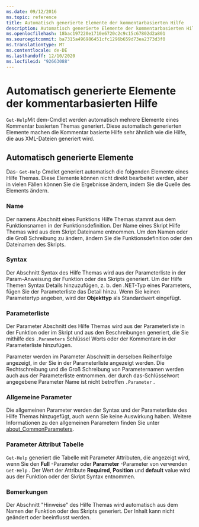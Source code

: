 ```yaml
---
ms.date: 09/12/2016
ms.topic: reference
title: Automatisch generierte Elemente der kommentarbasierten Hilfe
description: Automatisch generierte Elemente der kommentarbasierten Hilfe
ms.openlocfilehash: 18bac197220e1710e6720c2c9c15c67802d2a801
ms.sourcegitcommit: ba7315a496986451cfc1296b659d73ea2373d3f0
ms.translationtype: MT
ms.contentlocale: de-DE
ms.lasthandoff: 12/10/2020
ms.locfileid: "92663088"
---
```

# <a name="autogenerated-elements-of-comment-based-help"></a>Automatisch generierte Elemente der kommentarbasierten Hilfe

`Get-Help`Mit dem-Cmdlet werden automatisch mehrere Elemente eines Kommentar basierten Themas generiert. Diese automatisch generierten Elemente machen die Kommentar basierte Hilfe sehr ähnlich wie die Hilfe, die aus XML-Dateien generiert wird.

## <a name="autogenerated-elements"></a>Automatisch generierte Elemente

Das- `Get-Help` Cmdlet generiert automatisch die folgenden Elemente eines Hilfe Themas. Diese Elemente können nicht direkt bearbeitet werden, aber in vielen Fällen können Sie die Ergebnisse ändern, indem Sie die Quelle des Elements ändern.

### <a name="name"></a>Name

Der namens Abschnitt eines Funktions Hilfe Themas stammt aus dem Funktionsnamen in der Funktionsdefinition. Der Name eines Skript Hilfe Themas wird aus dem Skript Dateiname entnommen. Um den Namen oder die Groß Schreibung zu ändern, ändern Sie die Funktionsdefinition oder den Dateinamen des Skripts.

### <a name="syntax"></a>Syntax

Der Abschnitt Syntax des Hilfe Themas wird aus der Parameterliste in der Param-Anweisung der Funktion oder des Skripts generiert. Um der Hilfe Themen Syntax Details hinzuzufügen, z. b. den .NET-Typ eines Parameters, fügen Sie der Parameterliste das Detail hinzu. Wenn Sie keinen Parametertyp angeben, wird der **Objekttyp** als Standardwert eingefügt.

### <a name="parameter-list"></a>Parameterliste

Der Parameter Abschnitt des Hilfe Themas wird aus der Parameterliste in der Funktion oder im Skript und aus den Beschreibungen generiert, die Sie mithilfe des `.Parameters` Schlüssel Worts oder der Kommentare in der Parameterliste hinzufügen.

Parameter werden im Parameter Abschnitt in derselben Reihenfolge angezeigt, in der Sie in der Parameterliste angezeigt werden. Die Rechtschreibung und die Groß Schreibung von Parameternamen werden auch aus der Parameterliste entnommen. der durch das-Schlüsselwort angegebene Parameter Name ist nicht betroffen `.Parameter` .

### <a name="common-parameters"></a>Allgemeine Parameter

Die allgemeinen Parameter werden der Syntax und der Parameterliste des Hilfe Themas hinzugefügt, auch wenn Sie keine Auswirkung haben. Weitere Informationen zu den allgemeinen Parametern finden Sie unter [about_CommonParameters](/powershell/module/microsoft.powershell.core/about/about_commonparameters).

### <a name="parameter-attribute-table"></a>Parameter Attribut Tabelle

`Get-Help` generiert die Tabelle mit Parameter Attributen, die angezeigt wird, wenn Sie den **Full** -Parameter oder **Parameter** -Parameter von verwenden `Get-Help` . Der Wert der Attribute **Required**, **Position** und **default** value wird aus der Funktion oder der Skript Syntax entnommen.

### <a name="remarks"></a>Bemerkungen

Der Abschnitt "Hinweise" des Hilfe Themas wird automatisch aus dem Namen der Funktion oder des Skripts generiert.
Der Inhalt kann nicht geändert oder beeinflusst werden.
